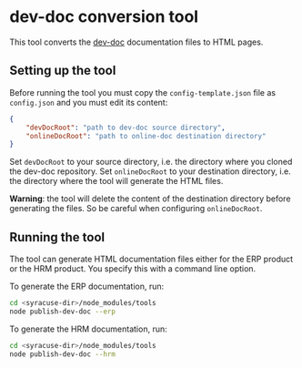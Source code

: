 # dev-doc conversion tool

This tool converts the [dev-doc](https://github.com/Sage-ERP-X3/dev-doc) documentation files to HTML pages.

## Setting up the tool

Before running the tool you must copy the `config-template.json` file as `config.json` and you must edit its content:

```json
{
	"devDocRoot": "path to dev-doc source directory",
	"onlineDocRoot": "path to online-doc destination directory"
}
```

Set `devDocRoot` to your source directory, i.e. the directory where you cloned the dev-doc repository.
Set `onlineDocRoot` to your destination directory, i.e. the directory where the tool will generate the HTML files.

**Warning**: the tool will delete the content of the destination directory before generating the files. So be careful when configuring `onlineDocRoot`.

## Running the tool

The tool can generate HTML documentation files either for the ERP product or the HRM product. You specify this with a command line option.

To generate the ERP documentation, run:
```sh
cd <syracuse-dir>/node_modules/tools
node publish-dev-doc --erp
```

To generate the HRM documentation, run:
```sh
cd <syracuse-dir>/node_modules/tools
node publish-dev-doc --hrm
```

